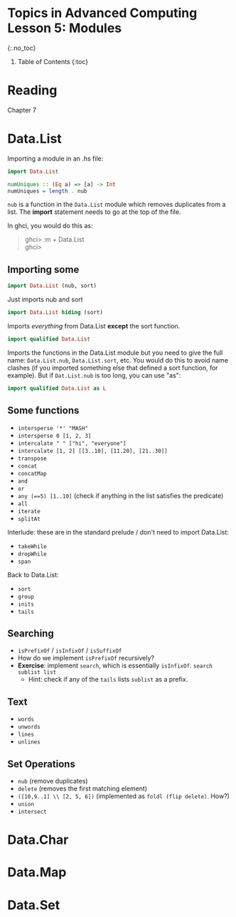 # Topics in Advanced Computing Lesson 5: Modules
{:.no_toc}

1. Table of Contents
{:toc}

# Reading

Chapter 7

# Data.List

Importing a module in an .hs file:

```haskell
import Data.List

numUniques :: (Eq a) => [a] -> Int
numUniques = length . nub
```

`nub` is a function in the `Data.List` module which removes duplicates from a list. The **import** statement needs to go at the top of the file.

In ghci, you would do this as:

> ghci> :m + Data.List  
> ghci> 

## Importing some

```haskell
import Data.List (nub, sort)
```

Just imports nub and sort

```haskell
import Data.List hiding (sort)
```

Imports *everything* from Data.List **except** the sort function.

```haskell
import qualified Data.List
```

Imports the functions in the Data.List module but you need to give the full name: `Data.List.nub`, `Data.List.sort`, etc. You would do this to avoid name clashes (if you imported something else that defined a sort function, for example). But if `Dat.List.nub` is too long, you can use "as":

```haskell
import qualified Data.List as L
```

## Some functions

* `intersperse '*' "MASH"`
* `intersperse 0 [1, 2, 3]`
* `intercalate " " ["hi", "everyone"]`
* `intercalate [1, 2] [[3..10], [11.20], [21..30]]`
* `transpose`
* `concat`
* `concatMap`
* `and`
* `or`
* `any (==5) [1..10]` (check if anything in the list satisfies the predicate)
* `all`
* `iterate`
* `splitAt`

Interlude: these are in the standard prelude / don't need to import Data.List:

* `takeWhile`
* `dropWhile`
* `span`


Back to Data.List:

* `sort`
* `group`
* `inits`
* `tails`

## Searching

* `isPrefixOf` / `isInfixOf` / `isSuffixOf`
* How do we implement `isPrefixOf` recursively?
* **Exercise**: implement `search`, which is essentially `isInfixOf`. `search sublist list`
  * Hint: check if any of the `tails` lists `sublist` as a prefix.

## Text

* `words`
* `unwords`
* `lines`
* `unlines`

## Set Operations

* `nub` (remove duplicates)
* `delete` (removes the first matching element)
* `([10,9..1] \\ [2, 5, 6])` (implemented as `foldl (flip delete)`. How?)
* `union`
* `intersect`

# Data.Char

# Data.Map

# Data.Set